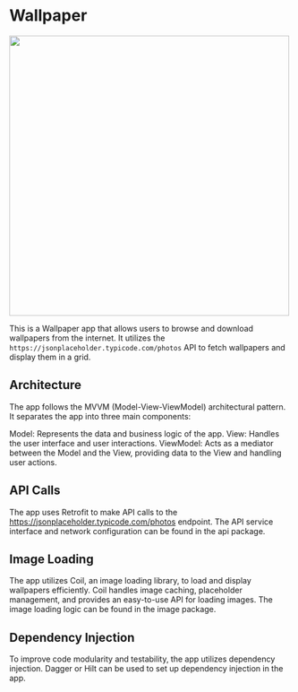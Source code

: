 # Wallpaper
<img src="https://github.com/aiyu-ayaan/Wallpaper/assets/76834976/21996884-ec25-4d01-9201-1bf176c15efe" height="500"/>

This is a Wallpaper app that allows users to browse and download wallpapers from the internet. It utilizes the `https://jsonplaceholder.typicode.com/photos` API to fetch wallpapers and display them in a grid.

## Architecture
The app follows the MVVM (Model-View-ViewModel) architectural pattern. It separates the app into three main components:

Model: Represents the data and business logic of the app.
View: Handles the user interface and user interactions.
ViewModel: Acts as a mediator between the Model and the View, providing data to the View and handling user actions.

## API Calls
The app uses Retrofit to make API calls to the https://jsonplaceholder.typicode.com/photos endpoint. The API service interface and network configuration can be found in the api package.

## Image Loading
The app utilizes Coil, an image loading library, to load and display wallpapers efficiently. Coil handles image caching, placeholder management, and provides an easy-to-use API for loading images. The image loading logic can be found in the image package.

## Dependency Injection
To improve code modularity and testability, the app utilizes dependency injection. Dagger or Hilt can be used to set up dependency injection in the app.
